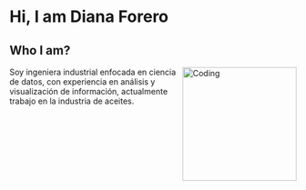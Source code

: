 # Hi, I am Diana Forero

## Who I am?

<img align="right" alt="Coding" width="200" src="https://img.freepik.com/vector-premium/educacion-linea_198838-299.jpg">
Soy ingeniera industrial enfocada en ciencia de datos, con experiencia en análisis y visualización de información, actualmente trabajo en la industria de aceites.
